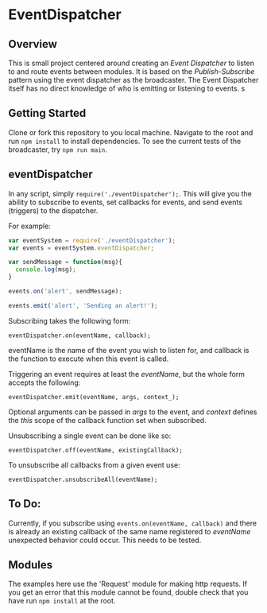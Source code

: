 # EventDispatcher

## Overview
This is small project centered around creating an *Event Dispatcher* to listen to and route events between modules. It is based on the _Publish-Subscribe_ pattern using the event dispatcher as the broadcaster. The Event Dispatcher itself has no direct knowledge of who is emitting or listening to events. s



## Getting Started
Clone or fork this repository to you local machine. Navigate to the root and run ```npm install``` to install dependencies. To see the current tests of the broadcaster, try ```npm run main```.



## eventDispatcher
In any script, simply ```require('./eventDispatcher');```. This will give you the ability to subscribe to events, set callbacks for events, and send events (triggers) to the dispatcher.


For example:
```JavaScript
var eventSystem = require('./eventDispatcher');
var events = eventSystem.eventDispatcher;

var sendMessage = function(msg){
  console.log(msg);
}

events.on('alert', sendMessage);

events.emit('alert', 'Sending an alert!');
```


Subscribing takes the following form: 

`eventDispatcher.on(eventName, callback);`

eventName is the name of the event you wish to listen for, and
callback is the function to execute when this event is called.

Triggering an event requires at least the _eventName_, but the whole form accepts the following:

```eventDispatcher.emit(eventName, args, context_);```

Optional arguments can be passed in _args_ to the event, and _context_ defines the _this_ scope of the callback function set when subscribed.

Unsubscribing a single event can be done like so:

```eventDispatcher.off(eventName, existingCallback);```

To unsubscribe all callbacks from a given event use:

```eventDispatcher.unsubscribeAll(eventName);``` 

## To Do:
Currently, if you subscribe using `events.on(eventName, callback)` and there is already an existing callback of the same name registered to *eventName* unexpected behavior could occur. This needs to be tested.

## Modules
The examples here use the 'Request' module for making http requests. If you get an error that this module cannot be found, double check that you have run ```npm install``` at the root.